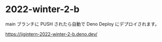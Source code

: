 # 2022-winter-2-b

main ブランチに PUSH されたら自動で Deno Deploy にデプロイされます。

https://jigintern-2022-winter-2-b.deno.dev/
